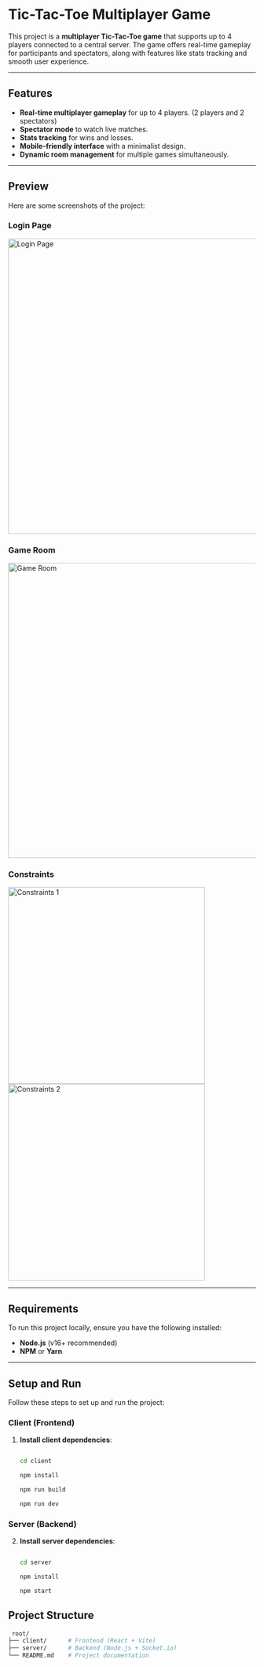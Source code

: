 # Tic-Tac-Toe Multiplayer Game

This project is a **multiplayer Tic-Tac-Toe game** that supports up to 4 players connected to a central server. The game offers real-time gameplay for participants and spectators, along with features like stats tracking and smooth user experience.

---

## Features

- **Real-time multiplayer gameplay** for up to 4 players. (2 players and 2 spectators)
- **Spectator mode** to watch live matches.
- **Stats tracking** for wins and losses.
- **Mobile-friendly interface** with a minimalist design.
- **Dynamic room management** for multiple games simultaneously.

---

## Preview

Here are some screenshots of the project:

### Login Page
<img src="https://github.com/user-attachments/assets/8fc2c1b9-98ed-4005-a859-a0487a240564" alt="Login Page" width="600" />

### Game Room
<img src="https://github.com/user-attachments/assets/c67db50b-6412-4292-9103-456ec1ca33d8" alt="Game Room" width="600" />

### Constraints
<img src="https://github.com/user-attachments/assets/dbe77ef4-1699-4f12-b0d5-5d5fe965b3e2" alt="Constraints 1" width="400" />
<img src="https://github.com/user-attachments/assets/49153550-9ba1-47b9-8d82-3f95fa6f7671" alt="Constraints 2" width="400" />


---

## Requirements

To run this project locally, ensure you have the following installed:

- **Node.js** (v16+ recommended)  
- **NPM** or **Yarn**

---

## Setup and Run

Follow these steps to set up and run the project:


### Client (Frontend)

1. **Install client dependencies**:
   ```bash

   cd client
   
   npm install

   npm run build

   npm run dev
### Server (Backend)

2. **Install server dependencies**:
   ```bash

   cd server
   
   npm install

   npm start
   
## Project Structure
  ```bash
   root/
├── client/      # Frontend (React + Vite)
├── server/      # Backend (Node.js + Socket.io)
└── README.md    # Project documentation

